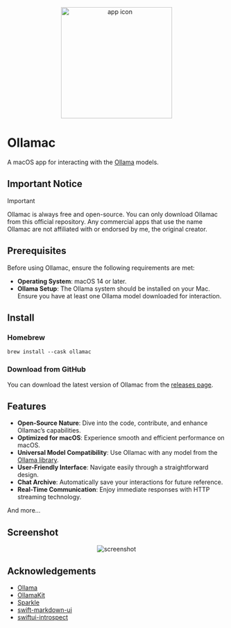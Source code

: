 <div align="center">
  <img alt="app icon" height="256px" src="./assets/app-icon.png">
</div>

# Ollamac

A macOS app for interacting with the [Ollama](https://github.com/jmorganca/ollama) models.

## Important Notice

> [!IMPORTANT]  
> Ollamac is always free and open-source. You can only download Ollamac from this official repository. Any commercial apps that use the name Ollamac are not affiliated with or endorsed by me, the original creator.

## Prerequisites

Before using Ollamac, ensure the following requirements are met:

- **Operating System**: macOS 14 or later.
- **Ollama Setup**: The Ollama system should be installed on your Mac. Ensure you have at least one Ollama model downloaded for interaction.

## Install

### Homebrew

```
brew install --cask ollamac
```

### Download from GitHub

You can download the latest version of Ollamac from the [releases page](https://github.com/kevinhermawan/Ollamac/releases).

## Features

- **Open-Source Nature**: Dive into the code, contribute, and enhance Ollamac’s capabilities.
- **Optimized for macOS**: Experience smooth and efficient performance on macOS.
- **Universal Model Compatibility**: Use Ollamac with any model from the [Ollama library](https://ollama.ai/library).
- **User-Friendly Interface**: Navigate easily through a straightforward design.
- **Chat Archive**: Automatically save your interactions for future reference.
- **Real-Time Communication**: Enjoy immediate responses with HTTP streaming technology.

And more...

## Screenshot

<div align="center">
  <picture>
    <source media="(prefers-color-scheme: dark)" srcset="./assets/screenshot-dark.png">
    <img alt="screenshot" src="./assets/screenshot.png">
  </picture>
</div>

## Acknowledgements

- [Ollama](https://github.com/jmorganca/ollama)
- [OllamaKit](https://github.com/kevinhermawan/OllamaKit)
- [Sparkle](https://github.com/sparkle-project/Sparkle)
- [swift-markdown-ui](https://github.com/gonzalezreal/swift-markdown-ui)
- [swiftui-introspect](https://github.com/siteline/swiftui-introspect)
